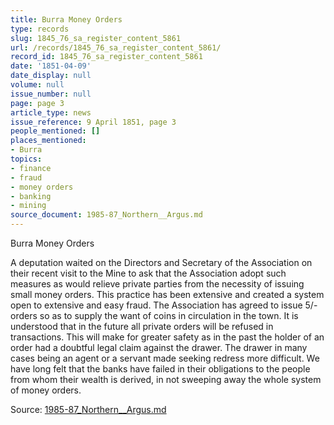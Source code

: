 ```yaml
---
title: Burra Money Orders
type: records
slug: 1845_76_sa_register_content_5861
url: /records/1845_76_sa_register_content_5861/
record_id: 1845_76_sa_register_content_5861
date: '1851-04-09'
date_display: null
volume: null
issue_number: null
page: page 3
article_type: news
issue_reference: 9 April 1851, page 3
people_mentioned: []
places_mentioned:
- Burra
topics:
- finance
- fraud
- money orders
- banking
- mining
source_document: 1985-87_Northern__Argus.md
---
```


Burra Money Orders

A deputation waited on the Directors and Secretary of the Association on their recent visit to the Mine to ask that the Association adopt such measures as would relieve private parties from the necessity of issuing small money orders.  This practice has been extensive and created a system open to extensive and easy fraud.  The Association has agreed to issue 5/- orders so as to supply the want of coins in circulation in the town.  It is understood that in the future all private orders will be refused in transactions.  This will make for greater safety as in the past the holder of an order had a doubtful legal claim against the drawer.  The drawer in many cases being an agent or a servant made seeking redress more difficult.  We have long felt that the banks have failed in their obligations to the people from whom their wealth is derived, in not sweeping away the whole system of money orders.

Source: [1985-87_Northern__Argus.md](/downloads/markdown/1985-87_Northern__Argus.md)
